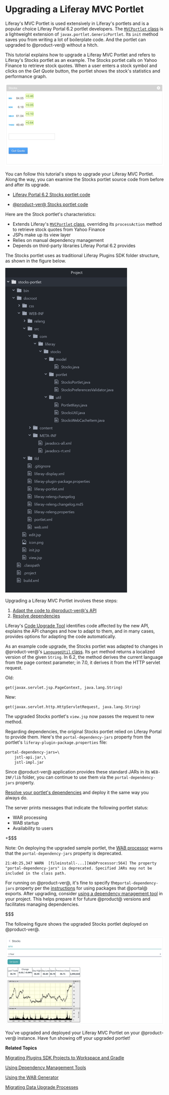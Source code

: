 # Upgrading a Liferay MVC Portlet [](id=upgrading-a-liferay-mvc-portlet)

Liferay's MVC Portlet is used extensively in Liferay's portlets and is a popular
choice Liferay Portal 6.2 portlet developers. The
[`MVCPortlet` class](@platform-ref@/7.0-latest/javadocs/portal-kernel/com/liferay/portal/kernel/portlet/bridges/mvc/MVCPortlet.html)
is a lightweight extension of `javax.portlet.GenericPortlet`. Its `init` method
saves you from writing a lot of boilerplate code. And the portlet can upgraded
to @product-ver@ without a hitch. 

This tutorial explains how to upgrade a Liferay MVC Portlet and refers to
Liferay's Stocks portlet as an example.  The Stocks portlet calls on Yahoo
Finance to retrieve stock quotes. When a user enters a stock symbol and clicks
on the *Get Quote* button, the portlet shows the stock's statistics and
performance graph. 

![Figure 1: Users enter a stock's symbol and click the *Get Quote* button to see the stock's performance details.](../../../../images/upgrading-portlets-stocks-portlet-view-6-2.png)

You can follow this tutorial's steps to upgrade your Liferay MVC Portlet. Along
the way, you can examine the Stocks portlet source code from before and after
its upgrade.

-   [Liferay Portal 6.2 Stocks portlet code](https://dev.liferay.com/documents/10184/656312/stocks-portlet-pre-7-0-upgrade.zip)

-   [@product-ver@ Stocks portlet code](https://dev.liferay.com/documents/10184/656312/stocks-portlet-post-7-0-upgrade.zip)

Here are the Stock portlet's characteristics: 

-   Extends Liferay's [`MVCPortlet` class](@platform-ref@/7.0-latest/javadocs/portal-kernel/com/liferay/portal/kernel/portlet/bridges/mvc/MVCPortlet.html),
    overriding its `processAction` method 
    to retrieve stock quotes from Yahoo Finance
-   JSPs make up its view layer
-   Relies on manual dependency management
-   Depends on third-party libraries Liferay Portal 6.2 provides 

The Stocks portlet uses as traditional Liferay Plugins SDK folder structure, as shown in the figure below. 

![Figure 2: The Stocks portlet follows the portlet plugin folder structure the Plugins SDK generated.](../../../../images/upgrading-portlets-stocks-portlet-anatomy.png)

Upgrading a Liferay MVC Portlet involves these steps:

1.  [Adapt the code to @product-ver@'s API](/develop/tutorials/-/knowledge_base/7-0/adapting-to-liferay-7s-api-with-the-code-upgrade-tool)
2.  [Resolve dependencies](/develop/tutorials/-/knowledge_base/7-0/resolving-a-plugins-dependencies)

Liferay's [Code Upgrade
Tool](/develop/tutorials/-/knowledge_base/7-0/adapting-to-liferay-7s-api-with-the-code-upgrade-tool)
identifies code affected by the new API, explains the API changes and how to
adapt to them, and in many cases, provides options for adapting the code
automatically. 

As an example code upgrade, the Stocks portlet was adapted to changes in
@product-ver@'s [`LanguageUtil`
class](@platform-ref@/7.0-latest/javadocs/portal-kernel/com/liferay/portal/kernel/language/LanguageUtil.html).
Its `get` method returns a localized version of the given `String`. In 6.2, the
method derives the current language from the page context parameter; in 7.0, it
derives it from the HTTP servlet request.

Old:

    get(javax.servlet.jsp.PageContext, java.lang.String)
    
New:

    get(javax.servlet.http.HttpServletRequest, java.lang.String)
    
The upgraded Stocks portlet's `view.jsp` now passes the request to new method.

Regarding dependencies, the original Stocks portlet relied on Liferay Portal to
provide them.  Here's the `portal-dependency-jars` property from the portlet's
`liferay-plugin-package.properties` file:

    portal-dependency-jars=\
        jstl-api.jar,\
        jstl-impl.jar

Since @product-ver@ application provides these standard JARs in its
`WEB-INF/lib` folder, you can continue to use them via the
`portal-dependency-jars` property. 

[Resolve your portlet's dependencies](/develop/tutorials/-/knowledge_base/7-0/resolving-a-plugins-dependencies)
and deploy it the same way you always do. 

The server prints messages that indicate the following portlet status:

-   WAR processing
-   WAB startup
-   Availability to users

+$$$

Note: On deploying the upgraded sample portlet, the
[WAB processor](/develop/tutorials/-/knowledge_base/7-0/using-the-wab-generator)
warns that the `portal-dependency-jars` property is deprecated. 

    21:40:25,347 WARN  [fileinstall-...][WabProcessor:564] The property "portal-dependency-jars" is deprecated. Specified JARs may not be included in the class path.

For running on @product-ver@, it's fine to specify the`portal-dependency-jars`
property per the
[instructions](resolving-a-plugins-dependencies#using-packages-liferay-portal-exports)
for using packages that @portal@ exports. After upgrading, consider
[using a dependency management tool](/develop/tutorials/-/knowledge_base/7-0/resolving-a-plugins-dependencies#managing-dependencies-with-ivy)
in your project. This helps prepare it for future @product@ versions and
facilitates managing dependencies.

$$$ 

The following figure shows the upgraded Stocks portlet deployed on
@product-ver@. 

![Figure 3: The upgrade Stocks portlet runs just as well on @product-ver@ as it did on Liferay Portal 6.2.](../../../../images/upgrading-portlets-stocks-portlet-upgraded.png)

You've upgraded and deployed your Liferay MVC Portlet on your @product-ver@
instance. Have fun showing off your upgraded portlet!

**Related Topics**

[Migrating Plugins SDK Projects to Workspace and Gradle](/develop/tutorials/-/knowledge_base/7-0/migrating-traditional-plugins-to-workspace-web-applications)

[Using Dependency Management Tools](/develop/tutorials/-/knowledge_base/7-0/resolving-a-plugins-dependencies#managing-dependencies-with-ivy)

[Using the WAB Generator](/develop/tutorials/-/knowledge_base/7-0/using-the-wab-generator)

[Migrating Data Upgrade Processes](/develop/tutorials/-/knowledge_base/7-0/optimizing-app-upgrade-processes)
